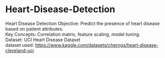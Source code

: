 # Heart-Disease-Detection
Heart Disease Detection
Objective: Predict the presence of heart disease based on patient attributes.</br>
Key Concepts: Correlation matrix, feature scaling, model tuning.</br>
Dataset: UCI Heart Disease Dataset</br>
dataset used: https://www.kaggle.com/datasets/cherngs/heart-disease-cleveland-uci
